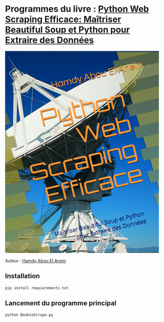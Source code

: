 # Programmes du livre : [Python Web Scraping Efficace: Maîtriser Beautiful Soup et Python pour Extraire des Données](https://www.amazon.fr/dp/B0C3JDK5QF)      
[![Couverture du livre](couverture.jpg)](https://www.amazon.fr/dp/B0C3JDK5QF)       
   
Auteur : [Hamdy Abou El Anein](https://www.amazon.fr/Hamdy-Abou-El-Anein/e/B0BM89T88X/ref=aufs_dp_fta_dsk)    
   
## Installation    
   
  ```sh   
pip install requierements.txt
  ```     
   
## Lancement du programme principal   
    
  ```sh   
python BooktoScrape.py   
  ```  

